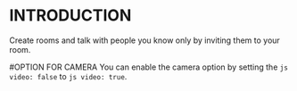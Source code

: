 # INTRODUCTION
Create rooms and talk with people you know only by inviting them to your room.

#OPTION FOR CAMERA
You can enable the camera option by setting the ```js video: false``` to ```js video: true```.
